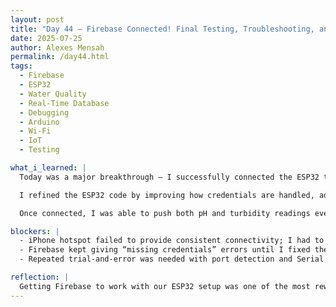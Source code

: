 ```yaml
---
layout: post  
title: "Day 44 – Firebase Connected! Final Testing, Troubleshooting, and Real-Time Updates"  
date: 2025-07-25  
author: Alexes Mensah  
permalink: /day44.html  
tags:
  - Firebase
  - ESP32
  - Water Quality
  - Real-Time Database
  - Debugging
  - Arduino
  - Wi-Fi
  - IoT
  - Testing

what_i_learned: |
  Today was a major breakthrough — I successfully connected the ESP32 to Firebase and confirmed real-time data upload from the sensors! After days of debugging Wi-Fi, authentication, and credentials, everything finally worked. Seeing values appear live in the Firebase Realtime Database felt like a full-circle moment.

  I refined the ESP32 code by improving how credentials are handled, adding clear serial output for each step, and confirming Firebase readiness before uploads. These changes made it easier to pinpoint the exact causes of failure and address them. I also learned that the iPhone hotspot can be unreliable with ESP32s, so switching to a stronger network helped stabilize everything.

  Once connected, I was able to push both pH and turbidity readings every 3 seconds — watching them appear in Firebase in real time. We now have a solid infrastructure for demo day that connects our sensors directly to the web dashboard using Firebase as the bridge.

blockers: |
  - iPhone hotspot failed to provide consistent connectivity; I had to test on different networks.
  - Firebase kept giving “missing credentials” errors until I fixed the database URL and ensured no typos.
  - Repeated trial-and-error was needed with port detection and Serial Monitor output visibility.

reflection: |
  Getting Firebase to work with our ESP32 setup was one of the most rewarding parts of the project so far. It validated all the hardware work and showed how embedded systems and cloud infrastructure can work together. This win means we can now move confidently into showcasing real-time updates during our demo and expand the system further if needed. It’s proof that the foundation we built actually works — and that’s an amazing feeling.
---
```

